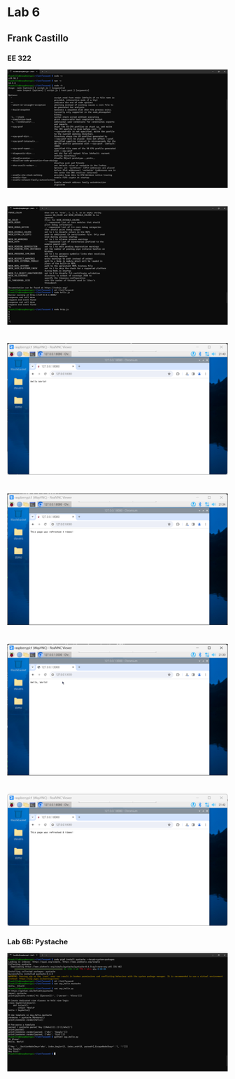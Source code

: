 # Lab 6
## Frank Castillo
### EE 322

![alt text](Lab6CommandLine(1).png)
#
![alt text](Lab6CommandLine(2).png)
#
![alt text](Lab6CommandLine(3).png)
#
![alt text](Lab6CommandLine(4).png)
#
![alt text](Lab6CommandLine(5).png)
#
![alt text](Lab6CommandLine(6).png)
### Lab 6B: Pystache
![alt text](Lab6CommandLine(7).png)
